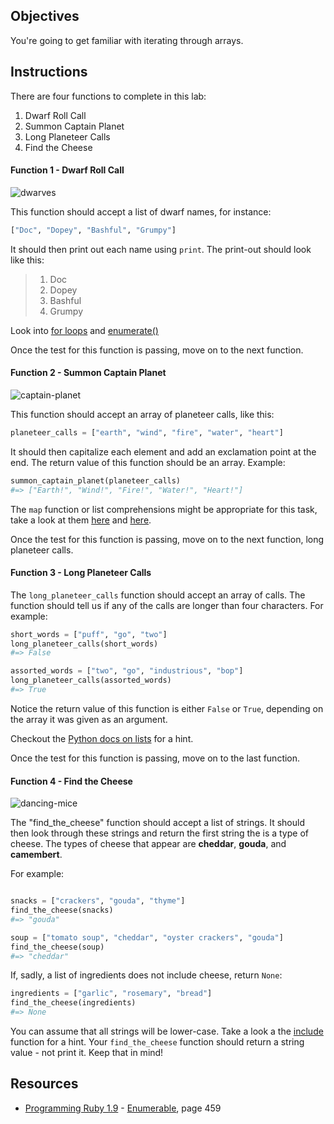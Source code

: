 

## Objectives

You're going to get familiar with iterating through arrays.

## Instructions

There are four functions to complete in this lab:

1. Dwarf Roll Call
2. Summon Captain Planet
3. Long Planeteer Calls
4. Find the Cheese

#### Function 1 - Dwarf Roll Call

![dwarves](https://s3-us-west-2.amazonaws.com/web-dev-readme-photos/cartoon-collections/dwarves.jpg)

This function should accept a list of dwarf names, for instance:

```python
["Doc", "Dopey", "Bashful", "Grumpy"]
```

It should then print out each name using `print`. The print-out should look like this:

> 1. Doc
> 2. Dopey
> 3. Bashful
> 4. Grumpy

Look into [for loops](https://wiki.python.org/moin/ForLoop) and [enumerate()](https://docs.python.org/3/library/functions.html#enumerate)

Once the test for this function is passing, move on to the next function.

#### Function 2 - Summon Captain Planet

![captain-planet](https://s3-us-west-2.amazonaws.com/web-dev-readme-photos/cartoon-collections/captain-planet.jpeg)

This function should accept an array of planeteer calls, like this:

```python
planeteer_calls = ["earth", "wind", "fire", "water", "heart"]
```

It should then capitalize each element and add an exclamation point at the end. The return value of this function should be an array. Example:

```python
summon_captain_planet(planeteer_calls)
#=> ["Earth!", "Wind!", "Fire!", "Water!", "Heart!"]
```

The `map` function or list comprehensions might be appropriate for this task, take a look at them [here](http://www.dotnetperls.com/map) and [here](http://www.dotnetperls.com/list-python).

Once the test for this function is passing, move on to the next function, long planeteer calls.

#### Function 3 - Long Planeteer Calls

The `long_planeteer_calls` function should accept an array of calls. The function should tell us if any of the calls are longer than four characters. For example:

```python
short_words = ["puff", "go", "two"]
long_planeteer_calls(short_words)
#=> False

assorted_words = ["two", "go", "industrious", "bop"]
long_planeteer_calls(assorted_words)
#=> True
```

Notice the return value of this function is either `False` or `True`, depending on the array it was given as an argument.

Checkout the [Python docs on lists](https://docs.python.org/3/tutorial/datastructures.html) for a hint.

Once the test for this function is passing, move on to the last function.

#### Function 4 - Find the Cheese

![dancing-mice](https://s3-us-west-2.amazonaws.com/web-dev-readme-photos/cartoon-collections/cheese.jpg)

The "find_the_cheese" function should accept a list of strings. It should then look through these strings and return the first string the is a type of cheese. The types of cheese that appear are **cheddar**, **gouda**, and **camembert**.

For example:

```python

snacks = ["crackers", "gouda", "thyme"]
find_the_cheese(snacks)
#=> "gouda"

soup = ["tomato soup", "cheddar", "oyster crackers", "gouda"]
find_the_cheese(soup)
#=> "cheddar"
```

If, sadly, a list of ingredients does not include cheese, return `None`:

```python
ingredients = ["garlic", "rosemary", "bread"]
find_the_cheese(ingredients)
#=> None
```

You can assume that all strings will be lower-case. Take a look a the [include]() function for a hint. Your `find_the_cheese` function  should return a string value - not print it. Keep that in mind!

## Resources

* [Programming Ruby 1.9](http://books.flatironschool.com/books/11?page=459) - [Enumerable](http://books.flatironschool.com/books/11?page=459), page 459
